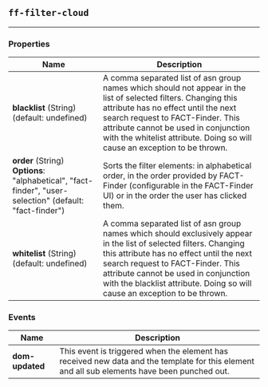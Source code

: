 ## `ff-filter-cloud`
___
### Properties
| Name | Description |
| ---- | ----------- |
| **blacklist** (String) (default: undefined) | A comma separated list of asn group names which should not appear in the list of selected filters. Changing this attribute has no effect until the next search request to FACT-Finder. This attribute cannot be used in conjunction with the whitelist attribute. Doing so will cause an exception to be thrown. |
| **order** (String) **Options**: "alphabetical", "fact-finder", "user-selection" (default: "fact-finder") | Sorts the filter elements: in alphabetical order, in the order provided by FACT-Finder (configurable in the FACT-Finder UI) or in the order the user has clicked them. |
| **whitelist** (String) (default: undefined) | A comma separated list of asn group names which should exclusively appear in the list of selected filters. Changing this attribute has no effect until the next search request to FACT-Finder. This attribute cannot be used in conjunction with the blacklist attribute. Doing so will cause an exception to be thrown. |

### Events
| Name | Description |
| ---- | ----------- |
| **dom-updated** | This event is triggered when the element has received new data and the template for this element and all sub elements have been punched out. |
